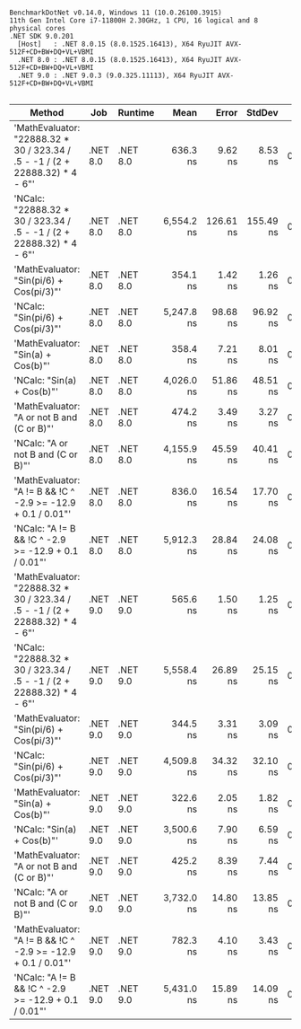 ```

BenchmarkDotNet v0.14.0, Windows 11 (10.0.26100.3915)
11th Gen Intel Core i7-11800H 2.30GHz, 1 CPU, 16 logical and 8 physical cores
.NET SDK 9.0.201
  [Host]   : .NET 8.0.15 (8.0.1525.16413), X64 RyuJIT AVX-512F+CD+BW+DQ+VL+VBMI
  .NET 8.0 : .NET 8.0.15 (8.0.1525.16413), X64 RyuJIT AVX-512F+CD+BW+DQ+VL+VBMI
  .NET 9.0 : .NET 9.0.3 (9.0.325.11113), X64 RyuJIT AVX-512F+CD+BW+DQ+VL+VBMI


```
| Method                                                                       | Job      | Runtime  | Mean       | Error     | StdDev    | Gen0   | Allocated |
|----------------------------------------------------------------------------- |--------- |--------- |-----------:|----------:|----------:|-------:|----------:|
| &#39;MathEvaluator: &quot;22888.32 * 30 / 323.34 / .5 - -1 / (2 + 22888.32) * 4 - 6&quot;&#39; | .NET 8.0 | .NET 8.0 |   636.3 ns |   9.62 ns |   8.53 ns | 0.0076 |      96 B |
| &#39;NCalc: &quot;22888.32 * 30 / 323.34 / .5 - -1 / (2 + 22888.32) * 4 - 6&quot;&#39;         | .NET 8.0 | .NET 8.0 | 6,554.2 ns | 126.61 ns | 155.49 ns | 0.3510 |    4496 B |
| &#39;MathEvaluator: &quot;Sin(pi/6) + Cos(pi/3)&quot;&#39;                                     | .NET 8.0 | .NET 8.0 |   354.1 ns |   1.42 ns |   1.26 ns | 0.0076 |      96 B |
| &#39;NCalc: &quot;Sin(pi/6) + Cos(pi/3)&quot;&#39;                                             | .NET 8.0 | .NET 8.0 | 5,247.8 ns |  98.68 ns |  96.92 ns | 0.2823 |    3616 B |
| &#39;MathEvaluator: &quot;Sin(a) + Cos(b)&quot;&#39;                                           | .NET 8.0 | .NET 8.0 |   358.4 ns |   7.21 ns |   8.01 ns | 0.0572 |     720 B |
| &#39;NCalc: &quot;Sin(a) + Cos(b)&quot;&#39;                                                   | .NET 8.0 | .NET 8.0 | 4,026.0 ns |  51.86 ns |  48.51 ns | 0.1984 |    2520 B |
| &#39;MathEvaluator: &quot;A or not B and (C or B)&quot;&#39;                                   | .NET 8.0 | .NET 8.0 |   474.2 ns |   3.49 ns |   3.27 ns | 0.0696 |     880 B |
| &#39;NCalc: &quot;A or not B and (C or B)&quot;&#39;                                           | .NET 8.0 | .NET 8.0 | 4,155.9 ns |  45.59 ns |  40.41 ns | 0.1678 |    2192 B |
| &#39;MathEvaluator: &quot;A != B &amp;&amp; !C ^ -2.9 &gt;= -12.9 + 0.1 / 0.01&quot;&#39;                 | .NET 8.0 | .NET 8.0 |   836.0 ns |  16.54 ns |  17.70 ns | 0.0696 |     880 B |
| &#39;NCalc: &quot;A != B &amp;&amp; !C ^ -2.9 &gt;= -12.9 + 0.1 / 0.01&quot;&#39;                         | .NET 8.0 | .NET 8.0 | 5,912.3 ns |  28.84 ns |  24.08 ns | 0.3738 |    4728 B |
| &#39;MathEvaluator: &quot;22888.32 * 30 / 323.34 / .5 - -1 / (2 + 22888.32) * 4 - 6&quot;&#39; | .NET 9.0 | .NET 9.0 |   565.6 ns |   1.50 ns |   1.25 ns | 0.0076 |      96 B |
| &#39;NCalc: &quot;22888.32 * 30 / 323.34 / .5 - -1 / (2 + 22888.32) * 4 - 6&quot;&#39;         | .NET 9.0 | .NET 9.0 | 5,558.4 ns |  26.89 ns |  25.15 ns | 0.3510 |    4496 B |
| &#39;MathEvaluator: &quot;Sin(pi/6) + Cos(pi/3)&quot;&#39;                                     | .NET 9.0 | .NET 9.0 |   344.5 ns |   3.31 ns |   3.09 ns | 0.0076 |      96 B |
| &#39;NCalc: &quot;Sin(pi/6) + Cos(pi/3)&quot;&#39;                                             | .NET 9.0 | .NET 9.0 | 4,509.8 ns |  34.32 ns |  32.10 ns | 0.2823 |    3616 B |
| &#39;MathEvaluator: &quot;Sin(a) + Cos(b)&quot;&#39;                                           | .NET 9.0 | .NET 9.0 |   322.6 ns |   2.05 ns |   1.82 ns | 0.0572 |     720 B |
| &#39;NCalc: &quot;Sin(a) + Cos(b)&quot;&#39;                                                   | .NET 9.0 | .NET 9.0 | 3,500.6 ns |   7.90 ns |   6.59 ns | 0.1984 |    2520 B |
| &#39;MathEvaluator: &quot;A or not B and (C or B)&quot;&#39;                                   | .NET 9.0 | .NET 9.0 |   425.2 ns |   8.39 ns |   7.44 ns | 0.0701 |     880 B |
| &#39;NCalc: &quot;A or not B and (C or B)&quot;&#39;                                           | .NET 9.0 | .NET 9.0 | 3,732.0 ns |  14.80 ns |  13.85 ns | 0.1717 |    2192 B |
| &#39;MathEvaluator: &quot;A != B &amp;&amp; !C ^ -2.9 &gt;= -12.9 + 0.1 / 0.01&quot;&#39;                 | .NET 9.0 | .NET 9.0 |   782.3 ns |   4.10 ns |   3.43 ns | 0.0696 |     880 B |
| &#39;NCalc: &quot;A != B &amp;&amp; !C ^ -2.9 &gt;= -12.9 + 0.1 / 0.01&quot;&#39;                         | .NET 9.0 | .NET 9.0 | 5,431.0 ns |  15.89 ns |  14.09 ns | 0.3738 |    4728 B |
